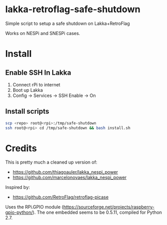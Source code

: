 # lakka-retroflag-safe-shutdown
Simple script to setup a safe shutdown on Lakka+RetroFlag

Works on NESPi and SNESPi cases.

# Install

## Enable SSH In Lakka

1. Connect rPi to internet
2. Boot up Lakka
3. Config -> Services -> SSH Enable -> On


## Install scripts

```bash
scp <repo> root@<rpi>:/tmp/safe-shutdown
ssh root@<rpi> cd /tmp/safe-shutdown && bash install.sh
```


# Credits

This is pretty much a cleaned up version of:

- <https://github.com/thiagoauler/lakka_nespi_power>
- <https://github.com/marcelonovaes/lakka_nespi_power>


Inspired by:

- <https://github.com/RetroFlag/retroflag-picase>

Uses the RPi.GPIO module
(<https://sourceforge.net/projects/raspberry-gpio-python/>). The one embedded
seems to be 0.5.11, compiled for Python 2.7.
